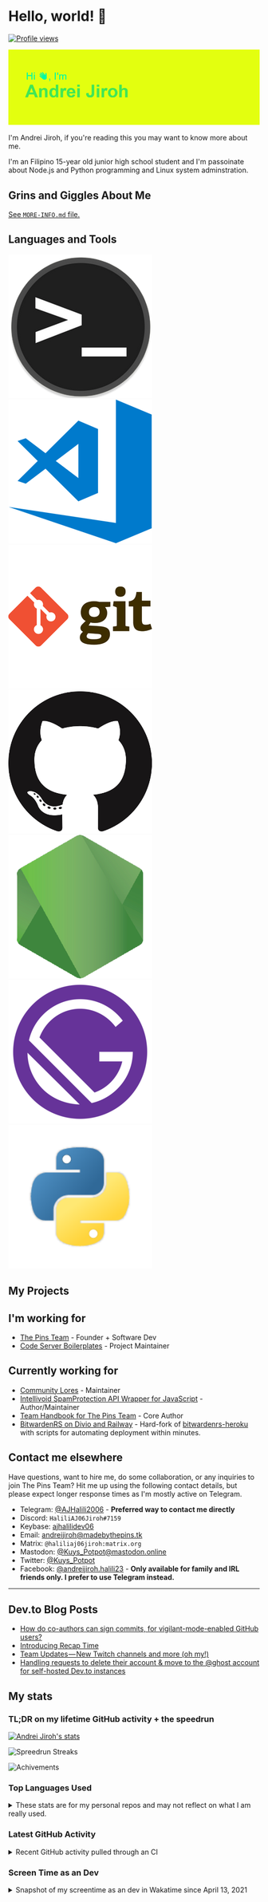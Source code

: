 # Hello, world! 👋

[![Profile views](https://gpvc.arturio.dev/AJHalili2006)](https://github.com/AndreiJirohHaliliDev2006)

![README Banner](https://raw.githubusercontent.com/AndreiJirohHaliliDev2006/AndreiJirohHaliliDev2006/master/header.png)

I'm Andrei Jiroh, if you're reading this you may want to know more about me.

I'm an Filipino 15-year old junior high school student and I'm passoinate about
Node.js and Python programming and Linux system adminstration.

## Grins and Giggles About Me

[See `MORE-INFO.md` file.](https://github.com/AndreiJirohHaliliDev2006/AndreiJirohHaliliDev2006/blob/master/MORE-INFO.md)

## Languages and Tools

![Terminal](https://raw.githubusercontent.com/github/explore/80688e429a7d4ef2fca1e82350fe8e3517d3494d/topics/terminal/terminal.png)
![VS Code](https://raw.githubusercontent.com/github/explore/80688e429a7d4ef2fca1e82350fe8e3517d3494d/topics/visual-studio-code/visual-studio-code.png)
![Git](https://raw.githubusercontent.com/github/explore/80688e429a7d4ef2fca1e82350fe8e3517d3494d/topics/git/git.png)
![GitHub](https://raw.githubusercontent.com/github/explore/78df643247d429f6cc873026c0622819ad797942/topics/github/github.png)
![Node.js](https://raw.githubusercontent.com/github/explore/80688e429a7d4ef2fca1e82350fe8e3517d3494d/topics/nodejs/nodejs.png)
![Gatsby](https://raw.githubusercontent.com/github/explore/e94815998e4e0713912fed477a1f346ec04c3da2/topics/gatsby/gatsby.png)
![Python](https://raw.githubusercontent.com/github/explore/80688e429a7d4ef2fca1e82350fe8e3517d3494d/topics/python/python.png)

## My Projects

## I'm working for

* [The Pins Team](https://madebythepins.tk) - Founder + Software Dev
* [Code Server Boilerplates](https://github.com/code-server-boilerplates) - Project Maintainer

## Currently working for

* [Community Lores](https://community-lores.github.io) - Maintainer
* [Intellivoid SpamProtection API Wrapper for JavaScript](https://github.com/MadeByThePinsHub/Intellivoid-SPB-JS-Wrapper) - Author/Maintainer
* [Team Handbook for The Pins Team](https://en.handbooksbythepins.gq) - Core Author
* [BitwardenRS on Divio and Railway](https://github.com/AndreiJirohHaliliDev2006/bitwardenrs-on-divio) - Hard-fork of [bitwardenrs-heroku](https://github.com/std2main/bitwardenrs_heroku) with scripts for automating deployment within minutes.

## Contact me elsewhere

Have questions, want to hire me, do some collaboration, or any inquiries to join The Pins Team?
Hit me up using the following contact details, but please expect longer response times as I'm mostly active on Telegram.

* Telegram: [@AJHalili2006](https://telegram.dog/AJHalili2006) - **Preferred way to contact me directly**
* Discord: `HaliliAJ06Jiroh#7159`
* Keybase: [ajhalilidev06](https://keybase.io/ajhalilidev06)
* Email: <andreijiroh@madebythepins.tk>
* Matrix: `@haliliaj06jiroh:matrix.org`
* Mastodon: [@Kuys_Potpot@mastodon.online](https://mastodon.online/[@Kuys_Potpot)
* Twitter: [@Kuys_Potpot](https://twitter.com/Kuys_Potpot)
* Facebook: [@andreijiroh.halili23](https://fb.me/andreijiroh.halili23) - **Only available for family and IRL friends only. I prefer to use Telegram instead.**

---

## Dev.to Blog Posts
<!-- BLOG-POST-LIST:START -->
- [How do co-authors can sign commits, for vigilant-mode-enabled GitHub users?](https://dev.to/thepinsteam/how-do-co-authors-can-sign-commits-for-vigilant-mode-enabled-github-users-52h2)
- [Introducing Recap Time](https://dev.to/recaptime/introducing-recap-time-4acb)
- [Team Updates — New Twitch channels and more (oh my!)](https://dev.to/thepinsteam/team-updates-new-twitch-channels-and-more-oh-my-bc6)
- [Handling requests to delete their account & move to the @ghost account for self-hosted Dev.to instances](https://dev.to/thepinsteam/handling-requests-to-delete-their-account-move-to-the-ghost-account-for-self-hosted-dev-to-instances-5hd9)
<!-- BLOG-POST-LIST:END -->

## My stats

### TL;DR on my lifetime GitHub activity + the speedrun

[![Andrei Jiroh's stats](https://gh-readme-stats-thepinsteam.vercel.app/api?username=ajhalili2006&count_private=true&include_all_commits=true)](https://github.com/anuraghazra/github-readme-stats)

![Spreedrun Streaks](https://github-readme-streak-stats.herokuapp.com/?user=ajhalili2006&theme=dark)

![Achivements](https://github-profile-trophy.vercel.app/?username=ajhalili2006)

### Top Languages Used

<details>
<summary>These stats are for my personal repos and may not reflect on what I am really used.</summary>

[![Top Langs](https://gh-readme-stats-thepinsteam.vercel.app/api/top-langs/?username=ajhalili2006&layout=compact)](https://github.com/anuraghazra/github-readme-stats)

</details>

### Latest GitHub Activity

<details>
<summary>Recent GitHub activity pulled through an CI</summary>

<!--START_SECTION:activity-->
1. 💪 Opened PR [#120](https://github.com/hydralite/hydralite/pull/120) in [hydralite/hydralite](https://github.com/hydralite/hydralite)
2. 🗣 Commented on [#119](https://github.com/hydralite/hydralite/issues/119) in [hydralite/hydralite](https://github.com/hydralite/hydralite)
3. 💪 Opened PR [#119](https://github.com/hydralite/hydralite/pull/119) in [hydralite/hydralite](https://github.com/hydralite/hydralite)
4. 🗣 Commented on [#84](https://github.com/hydralite/hydralite/issues/84) in [hydralite/hydralite](https://github.com/hydralite/hydralite)
5. 🎉 Merged PR [#1](https://github.com/Community-Lores/giscus/pull/1) in [Community-Lores/giscus](https://github.com/Community-Lores/giscus)
<!--END_SECTION:activity-->

</details>

### Screen Time as an Dev

<details>
<summary>Snapshot of my screentime as an dev in Wakatime since April 13, 2021</summary>

[![Wakatime Stuff](https://gh-readme-stats-thepinsteam.vercel.app/api/wakatime?username=ajhalili2006)]()

</details>
